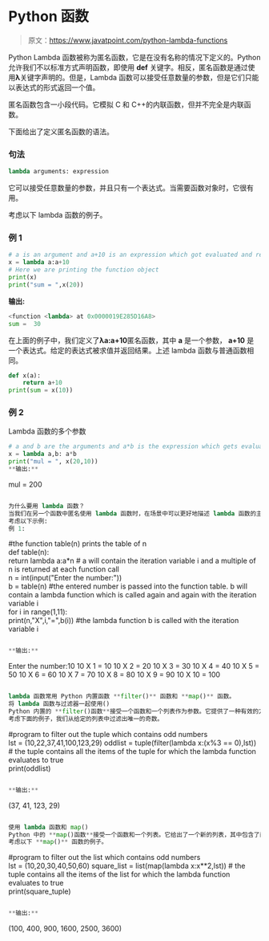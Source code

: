 # Python 函数

> 原文：<https://www.javatpoint.com/python-lambda-functions>

Python Lambda 函数被称为匿名函数，它是在没有名称的情况下定义的。Python 允许我们不以标准方式声明函数，即使用 **def** 关键字。相反，匿名函数是通过使用**λ**关键字声明的。但是，Lambda 函数可以接受任意数量的参数，但是它们只能以表达式的形式返回一个值。

匿名函数包含一小段代码。它模拟 C 和 C++的内联函数，但并不完全是内联函数。

下面给出了定义匿名函数的语法。

### 句法

```py
lambda arguments: expression     

```

它可以接受任意数量的参数，并且只有一个表达式。当需要函数对象时，它很有用。

考虑以下 lambda 函数的例子。

### 例 1

```py
# a is an argument and a+10 is an expression which got evaluated and returned.  
x = lambda a:a+10 
# Here we are printing the function object
print(x)
print("sum = ",x(20))

```

**输出:**

```py
<function <lambda> at 0x0000019E285D16A8>
sum =  30

```

在上面的例子中，我们定义了**λa:a+10**匿名函数，其中 **a** 是一个参数， **a+10** 是一个表达式。给定的表达式被求值并返回结果。上述 lambda 函数与普通函数相同。

```py
def x(a):
	return a+10
print(sum = x(10))

```

### 例 2

Lambda 函数的多个参数

```py
# a and b are the arguments and a*b is the expression which gets evaluated and returned.  
x = lambda a,b: a*b
print("mul = ", x(20,10))
**输出:**

```
mul =  200

```py

为什么要用 lambda 函数？
当我们在另一个函数中匿名使用 lambda 函数时，在场景中可以更好地描述 lambda 函数的主要作用。在 Python 中，lambda 函数可以用作**高阶函数**的参数，后者接受其他函数作为参数。
考虑以下示例:
例 1:

```
#the function table(n) prints the table of n  
def table(n):  
    return lambda a:a*n # a will contain the iteration variable i and a multiple of n is returned at each function call  
n = int(input("Enter the number:"))  
b = table(n) #the entered number is passed into the function table. b will contain a lambda function which is called again and again with the iteration variable i  
for i in range(1,11):  
    print(n,"X",i,"=",b(i)) #the lambda function b is called with the iteration variable i

```py

**输出:**

```
Enter the number:10
10 X 1 = 10 
10 X 2 = 20
10 X 3 = 30
10 X 4 = 40
10 X 5 = 50
10 X 6 = 60
10 X 7 = 70
10 X 8 = 80
10 X 9 = 90
10 X 10 = 100

```py

lambda 函数常用 Python 内置函数 **filter()** 函数和 **map()** 函数。
将 lambda 函数与过滤器一起使用()
Python 内置的 **filter()函数**接受一个函数和一个列表作为参数。它提供了一种有效的方法来过滤掉序列中的所有元素。它返回新的序列，在该序列中，函数评估为**真**。
考虑下面的例子，我们从给定的列表中过滤出唯一的奇数。

```
#program to filter out the tuple which contains odd numbers  
lst = (10,22,37,41,100,123,29)
oddlist = tuple(filter(lambda x:(x%3 == 0),lst)) # the tuple contains all the items of the tuple for which the lambda function evaluates to true  
print(oddlist)  

```py

**输出:**

```
(37, 41, 123, 29)

```py

使用 lambda 函数和 map()
Python 中的 **map()函数**接受一个函数和一个列表。它给出了一个新的列表，其中包含了函数为每个项目返回的所有修改过的项目。
考虑以下 **map()** 函数的例子。

```
#program to filter out the list which contains odd numbers  
lst = (10,20,30,40,50,60)
square_list = list(map(lambda x:x**2,lst)) # the tuple contains all the items of the list for which the lambda function evaluates to true  
print(square_tuple)  

```py

**输出:**

```
(100, 400, 900, 1600, 2500, 3600)

```py

```